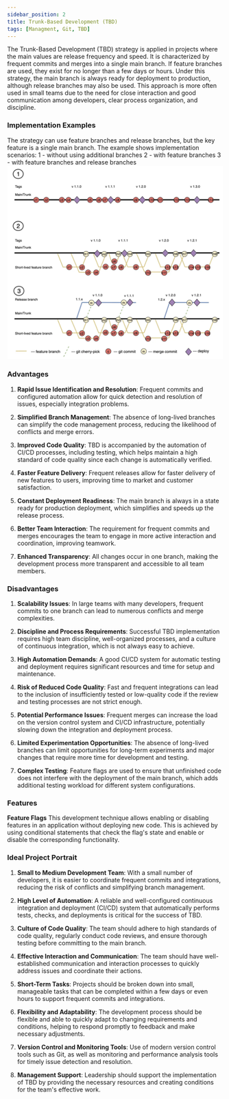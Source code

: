 ```yaml
---
sidebar_position: 2
title: Trunk-Based Development (TBD)
tags: [Managment, Git, TBD]
---
```


The Trunk-Based Development (TBD) strategy is applied in projects where the main values are release frequency and speed. It is characterized by frequent commits and merges into a single main branch. If feature branches are used, they exist for no longer than a few days or hours. Under this strategy, the main branch is always ready for deployment to production, although release branches may also be used. This approach is more often used in small teams due to the need for close interaction and good communication among developers, clear process organization, and discipline.

### Implementation Examples
The strategy can use feature branches and release branches, but the key feature is a single main branch.
The example shows implementation scenarios:
1 - without using additional branches
2 - with feature branches
3 - with feature branches and release branches
![](../assets/Git_TBD.webp)
### Advantages

1. **Rapid Issue Identification and Resolution**: Frequent commits and configured automation allow for quick detection and resolution of issues, especially integration problems.
    
2. **Simplified Branch Management**: The absence of long-lived branches can simplify the code management process, reducing the likelihood of conflicts and merge errors.
    
3. **Improved Code Quality**: TBD is accompanied by the automation of CI/CD processes, including testing, which helps maintain a high standard of code quality since each change is automatically verified.
    
4. **Faster Feature Delivery**: Frequent releases allow for faster delivery of new features to users, improving time to market and customer satisfaction.
    
5. **Constant Deployment Readiness**: The main branch is always in a state ready for production deployment, which simplifies and speeds up the release process.
    
6. **Better Team Interaction**: The requirement for frequent commits and merges encourages the team to engage in more active interaction and coordination, improving teamwork.
    
7. **Enhanced Transparency**: All changes occur in one branch, making the development process more transparent and accessible to all team members.
    
### Disadvantages

1. **Scalability Issues**: In large teams with many developers, frequent commits to one branch can lead to numerous conflicts and merge complexities.

2. **Discipline and Process Requirements**: Successful TBD implementation requires high team discipline, well-organized processes, and a culture of continuous integration, which is not always easy to achieve.

3. **High Automation Demands**: A good CI/CD system for automatic testing and deployment requires significant resources and time for setup and maintenance.

4. **Risk of Reduced Code Quality**: Fast and frequent integrations can lead to the inclusion of insufficiently tested or low-quality code if the review and testing processes are not strict enough.

5. **Potential Performance Issues**: Frequent merges can increase the load on the version control system and CI/CD infrastructure, potentially slowing down the integration and deployment process.

6. **Limited Experimentation Opportunities**: The absence of long-lived branches can limit opportunities for long-term experiments and major changes that require more time for development and testing.

7. **Complex Testing**: Feature flags are used to ensure that unfinished code does not interfere with the deployment of the main branch, which adds additional testing workload for different system configurations.

### Features 

**Feature Flags**
This development technique allows enabling or disabling features in an application without deploying new code. This is achieved by using conditional statements that check the flag's state and enable or disable the corresponding functionality.

### Ideal Project Portrait

1. **Small to Medium Development Team**: With a small number of developers, it is easier to coordinate frequent commits and integrations, reducing the risk of conflicts and simplifying branch management.
    
2. **High Level of Automation**: A reliable and well-configured continuous integration and deployment (CI/CD) system that automatically performs tests, checks, and deployments is critical for the success of TBD.
    
3. **Culture of Code Quality**: The team should adhere to high standards of code quality, regularly conduct code reviews, and ensure thorough testing before committing to the main branch.
    
4. **Effective Interaction and Communication**: The team should have well-established communication and interaction processes to quickly address issues and coordinate their actions.
    
5. **Short-Term Tasks**: Projects should be broken down into small, manageable tasks that can be completed within a few days or even hours to support frequent commits and integrations.
    
6. **Flexibility and Adaptability**: The development process should be flexible and able to quickly adapt to changing requirements and conditions, helping to respond promptly to feedback and make necessary adjustments.
    
7. **Version Control and Monitoring Tools**: Use of modern version control tools such as Git, as well as monitoring and performance analysis tools for timely issue detection and resolution.
    
8. **Management Support**: Leadership should support the implementation of TBD by providing the necessary resources and creating conditions for the team's effective work.

